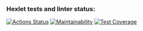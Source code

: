 ### Hexlet tests and linter status:
[![Actions Status](https://github.com/HKreoin/php-project-9/actions/workflows/hexlet-check.yml/badge.svg)](https://github.com/HKreoin/php-project-9/actions)
[![Maintainability](https://api.codeclimate.com/v1/badges/d8f7345d6d394cb650ee/maintainability)](https://codeclimate.com/github/HKreoin/php-project-9/maintainability)
[![Test Coverage](https://api.codeclimate.com/v1/badges/d8f7345d6d394cb650ee/test_coverage)](https://codeclimate.com/github/HKreoin/php-project-9/test_coverage)